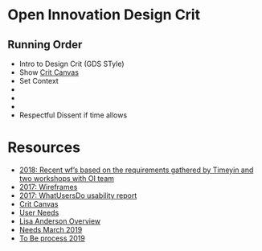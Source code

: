 # Open Innovation Design Crit
## Running Order
- Intro to Design Crit (GDS STyle)
- Show [Crit Canvas](SaltireCritCanvasV2.pdf)
- Set Context
- 
- 
- 
- Respectful Dissent if time allows


# Resources
- [2018: Recent wf’s based on the requirements gathered by Timeyin and two workshops with OI team](https://pah5ja.axshare.com/#g=1&p=home )
- [2017: Wireframes](https://qa2nui.axshare.com/#g=1&p=oie_-_home)
- [2017: WhatUsersDo usability report](WUD_OI.pdf)
- [Crit Canvas](SaltireCritCanvasV2.pdf)
- [User Needs](userneeds.xls)
- [Lisa Anderson Overview](OI_Lisa.pdf)
- [Needs March 2019](NeedsV2.pdf)
- [To Be process 2019](ToBeV2.pdf)


